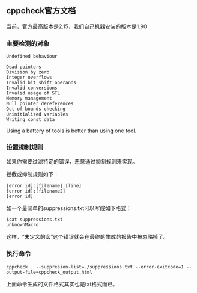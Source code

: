 ## cppcheck官方文档

当前，官方最高版本是2.15，我们自己机器安装的版本是1.90



### 主要检测的对象

```
Undefined behaviour

Dead pointers
Division by zero
Integer overflows
Invalid bit shift operands
Invalid conversions
Invalid usage of STL
Memory management
Null pointer dereferences
Out of bounds checking
Uninitialized variables
Writing const data
```

Using a battery of tools is better than using one tool.



### 设置抑制规则

如果你需要过滤特定的错误，恶意通过抑制规则来实现。

拦截或抑制规则如下：

```
[error id]:[filename]:[line]
[error id]:[filename2]
[error id]
```

如一个最简单的suppressions.txt可以写成如下格式：

```
$cat suppressions.txt
unknownMacro
```

这样，“未定义的宏”这个错误就会在最终的生成的报告中被忽略掉了。



### 执行命令

```
cppcheck . --suppresion-list=./suppressions.txt --error-exitcode=1 --output-file=cppcheck_output.html

```

上面命令生成的文件格式其实也是txt格式而已。

